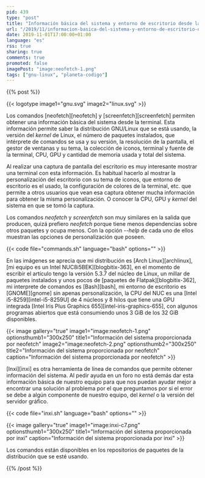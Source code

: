 ```yaml
---
pid: 439
type: "post"
title: "Información básica del sistema y entorno de escritorio desde la terminal de GNU/Linux"
url: "/2019/11/informacion-basica-del-sistema-y-entorno-de-escritorio-desde-la-terminal-de-gnu-linux/"
date: 2019-11-01T17:00:00+01:00
language: "es"
rss: true
sharing: true
comments: true
promoted: false
imagePost: "image:neofetch-1.png"
tags: ["gnu-linux", "planeta-codigo"]
---
```


{{% post %}}

{{< logotype image1="gnu.svg" image2="linux.svg" >}}

Los comandos [neofetch][neofetch] y [screenfetch][screenfetch] permiten obtener una información básica del sistema desde la terminal. Esta información permite saber la distribución GNU/Linux que se está usando, la versión del _kernel_ de Linux, el número de paquetes instalados, que intérprete de comandos se usa y su versión, la resolución de la pantalla, el gestor de ventanas y su tema, la colección de iconos, terminal y fuente de la terminal, CPU, GPU y cantidad de memoria usada y total del sistema.

Al realizar una captura de pantalla del escritorio es muy interesante mostrar una terminal con esta información. Es habitual hacerlo al mostrar la personalización del escritorio con su tema de iconos, que entorno de escritorio es el usado, la configuración de colores de la terminal, etc. que permite a otros usuarios que vean esa captura obtener mucha información para obtener la misma personalización. O conocer la CPU, GPU y _kernel_ del sistema en que se tomó la captura.

Los comandos _neofetch_ y _screenfetch_ son muy similares en la salida que producen, quizá prefiero _neofetch_ porque tiene menos dependencias sobre otros paquetes y ocupa menos. Con la opción _\-\-help_ de cada uno de ellos muestran las opciones de personalización que poseen.

{{< code file="commands.sh" language="bash" options="" >}}

En las imágenes se aprecia que mi distribución es [Arch Linux][archlinux], [mi equipo es un Intel NUC8i5BEK][blogbitix-363], en el momento de escribir el artículo tengo la versión 5.3.7 del núcleo de Linux, un millar de paquetes instalados y unos pocos de [paquetes de Flatpak][blogbitix-362], mi interprete de comandos es [Bash][bash], mi entorno de escritorio es [GNOME][gnome] sin apenas personalización, la CPU del NUC es una [Intel i5-8259][intel-i5-8259U] de 4 núcleos y 8 hilos que tiene una GPU integrada [Intel Iris Plus Graphics 655][intel-iris-graphics-655], con algunos programas abiertos que está consumiendo unos 3 GiB de los 32 GiB disponibles.

{{< image
    gallery="true"
    image1="image:neofetch-1.png" optionsthumb1="300x250" title1="Información del sistema proporcionada por neofetch"
    image2="image:neofetch-2.png" optionsthumb2="300x250" title2="Información del sistema proporcionada por neofetch"
    caption="Información del sistema proporcionada por neofetch" >}}

[Inxi][inxi] es otra herramienta de línea de comandos que permite obtener información del sistema. Al pedir ayuda en un foro no está demás dar esta información básica de nuestro equipo para que nos puedan ayudar mejor a encontrar una solución al problema por el que preguntamos por si el error se debe a algún componente de nuestro equipo, del _kernel_ o la versión del servidor gráfico.

{{< code file="inxi.sh" language="bash" options="" >}}

{{< image
    gallery="true"
    image1="image:inxi-c7.png" optionsthumb1="300x250" title1="Información del sistema proporcionada por inxi"
    caption="Información del sistema proporcionada por inxi" >}}

Los comandos están disponibles en los repositorios de paquetes de la distribución que se esté usando.

{{% /post %}}
